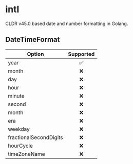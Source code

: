 # intl

CLDR v45.0 based date and number formatting in Golang.

## DateTimeFormat

| Option                 | Supported |
| ---------------------- | :-------: |
| year                   |    ✅︎    |
| month                  |    ❌     |
| day                    |    ❌     |
| hour                   |    ❌     |
| minute                 |    ❌     |
| second                 |    ❌     |
| month                  |    ❌     |
| era                    |    ❌     |
| weekday                |    ❌     |
| fractionalSecondDigits |    ❌     |
| hourCycle              |    ❌     |
| timeZoneName           |    ❌     |
